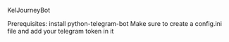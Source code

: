 KelJourneyBot

Prerequisites:
install python-telegram-bot
Make sure to create a config.ini file and add your telegram token in it
